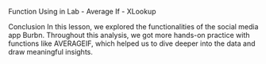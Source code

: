 

Function Using in Lab
    - Average If
    - XLookup



Conclusion
In this lesson, we explored the functionalities of the social media app Burbn. Throughout this analysis, we got more hands-on practice with functions like AVERAGEIF, which helped us to dive deeper into the data and draw meaningful insights.